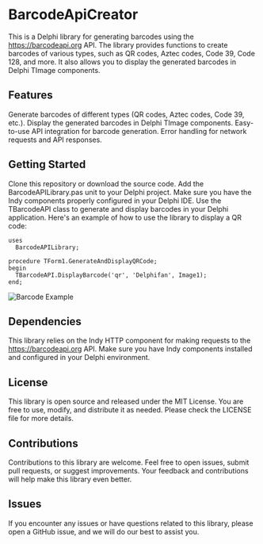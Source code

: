 # BarcodeApiCreator
This is a Delphi library for generating barcodes using the https://barcodeapi.org API. The library provides functions to create barcodes of various types, such as QR codes, Aztec codes, Code 39, Code 128, and more. It also allows you to display the generated barcodes in Delphi TImage components.

## Features
Generate barcodes of different types (QR codes, Aztec codes, Code 39, etc.).
Display the generated barcodes in Delphi TImage components.
Easy-to-use API integration for barcode generation.
Error handling for network requests and API responses.

## Getting Started
Clone this repository or download the source code.
Add the BarcodeAPILibrary.pas unit to your Delphi project.
Make sure you have the Indy components properly configured in your Delphi IDE.
Use the TBarcodeAPI class to generate and display barcodes in your Delphi application.
Here's an example of how to use the library to display a QR code:

```delphi
uses
  BarcodeAPILibrary;

procedure TForm1.GenerateAndDisplayQRCode;
begin
  TBarcodeAPI.DisplayBarcode('qr', 'Delphifan', Image1);
end;
```

![Barcode Example](https://i.ibb.co/kSTh9Hp/picture.png)

## Dependencies
This library relies on the Indy HTTP component for making requests to the https://barcodeapi.org API. Make sure you have Indy components installed and configured in your Delphi environment.


## License
This library is open source and released under the MIT License. You are free to use, modify, and distribute it as needed. Please check the LICENSE file for more details.

## Contributions
Contributions to this library are welcome. Feel free to open issues, submit pull requests, or suggest improvements. Your feedback and contributions will help make this library even better.

## Issues
If you encounter any issues or have questions related to this library, please open a GitHub issue, and we will do our best to assist you.
